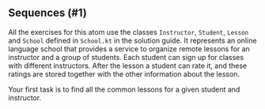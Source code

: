 ## Sequences (#1)

All the exercises for this atom use the classes `Instructor`, `Student`,
`Lesson` and `School` defined in `School.kt` in the solution guide. It
represents an online language school that provides a service to organize remote
lessons for an instructor and a group of students. Each student can sign up for
classes with different instructors. After the lesson a student can rate it, and
these ratings are stored together with the other information about the lesson.

Your first task is to find all the common lessons for a given student and
instructor.